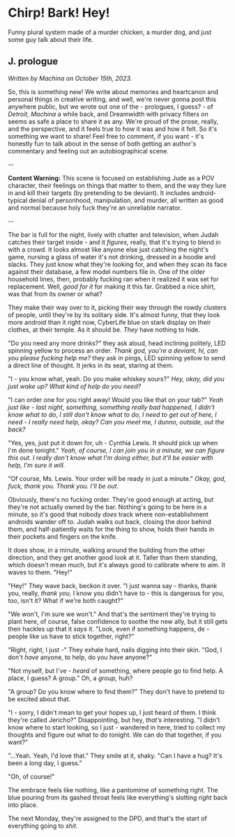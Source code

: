 # Chirp! Bark! Hey!

Funny plural system made of a murder chicken, a murder dog, and just some guy talk about their life.

## J. prologue

<p><i>Written by Machina on October 15th, 2023.</i></p>

<p>So, this is something new! We write about memories and heartcanon and personal things in creative writing, and well, we're never gonna post this anywhere public, but we wrote out one of the - prologues, I guess? - of <i>Detroit, Machina</i> a while back, and Dreamwidth with privacy filters on seems as safe a place to share it as any. We're proud of the prose, really, and the perspective, and it feels true to how it was and how it felt. So it's something we want to share! Feel free to comment, if you want - it's honestly fun to talk about in the sense of both getting an author's commentary and feeling out an autobiographical scene.</p>

<p>--</p>

<p><b>Content Warning:</b> This scene is focused on establishing Jude as a POV character, their feelings on things that matter to them, and the way they lure in and kill their targets (by pretending to be deviant). It includes android-typical denial of personhood, manipulation, and murder, all written as good and normal because holy fuck they're an unreliable narrator.</p>

<p>--</p>

<p>The bar is full for the night, lively with chatter and television, when Judah catches their target inside - and it <i>figures,</i> really, that it's trying to blend in with a crowd. It looks almost like anyone else just catching the night's game, nursing a glass of water it's not drinking, dressed in a hoodie and slacks. They just know what they're looking for, and when they scan its face against their database, a few model numbers file in. One of the older household lines, then, probably fucking ran when it realized it was set for replacement. Well, <i>good for it</i> for making it this far. Grabbed a nice shirt, was that from its owner or what?</p>

<p>They make their way over to it, picking their way through the rowdy clusters of people, until they're by its solitary side. It's almost funny, that they look more android than it right now, CyberLife blue on stark display on their clothes, at their temple. As it should be. <i>They</i> have nothing to hide.</p>

<p>"Do you need any more drinks?" they ask aloud, head inclining politely, LED spinning yellow to process an order. <i>Thank god, you're a deviant, hi, can you please fucking help me?</i> they ask in pings, LED spinning yellow to send a direct line of thought. It jerks in its seat, staring at them.</p>

<p>"I - you know what, yeah. Do you make whiskey sours?" <i>Hey, okay, did you just wake up? What kind of help do you need?</i></p>

<p>"I can order one for you right away! Would you like that on your tab?" <i>Yeah just like - last night, something, something really bad happened, I didn't know what to do, I still don't know what to do, I need to get out of here, I need - I really need help, okay? Can you meet me, I dunno, outside, out the back?</i></p>

<p>"Yes, yes, just put it down for, uh - Cynthia Lewis. It should pick up when I'm done tonight." <i>Yeah, of course, I can join you in a minute, we can figure this out. I really don't know what I'm doing either, but it'll be easier with help, I'm sure it will.</i></p>

<p>"Of course, Ms. Lewis. Your order will be ready in just a minute." <i>Okay, god, fuck, thank you. Thank you. I'll be out.</i></p>

<p>Obviously, there's no fucking order. They're good enough at acting, but they're not actually owned by the bar. Nothing's going to be here in a minute, so it's good that nobody <i>does</i> track where non-establishment androids wander off to. Judah walks out back, closing the door behind them, and half-patiently waits for the thing to show, holds their hands in their pockets and fingers on the knife.</p>

<p>It does show, in a minute, walking around the building from the other direction, and they get another good look at it. Taller than them standing, which doesn't mean much, but it's always good to calibrate where to aim. It waves to them. "Hey!"</p>

<p>"Hey!" They wave back, beckon it over. "I just wanna say - thanks, thank you, really, <i>thank you,</i> I know you didn't have to - this is dangerous for you, too, isn't it? What if we're both caught?"</p>

<p>"We won't, I'm sure we won't." And that's the sentiment they're trying to plant here, of course, false confidence to soothe the new ally, but it still gets their hackles up that it <i>says</i> it. "Look, even if something happens, de - people like us have to stick together, right?"</p>

<p>"Right, right, I just -" They exhale hard, nails digging into their skin. "God, I don't <i>have</i> anyone, to help, do you have anyone?"</p>

<p>"Not myself, but I've - <i>heard</i> of something, where people go to find help. A place, I guess? A group." Oh, a <i>group,</i> huh?</p>

<p>"A group? Do you know where to find them?" They don't have to pretend to be excited about that.</p>

<p>"I - sorry, I didn't mean to get your hopes up, I just heard of them. I think they're called Jericho?" Disappointing, but hey, <i>that’s</i> interesting. "I didn't know where to start looking, so I just - wandered in here, tried to collect my thoughts and figure out what to do tonight. We can do that together, if you want?"</p>

<p>"...Yeah. Yeah, I'd love that." They smile at it, shaky. "Can I have a hug? It's been a long day, I guess."</p>

<p>"Oh, of course!"</p>

<p>The embrace feels like nothing, like a pantomime of something right. The blue pouring from its gashed throat feels like everything's slotting <i>right</i> back into place.</p>

<p>The next Monday, they're assigned to the DPD, and that's the start of everything going to <i>shit.</i></p>
